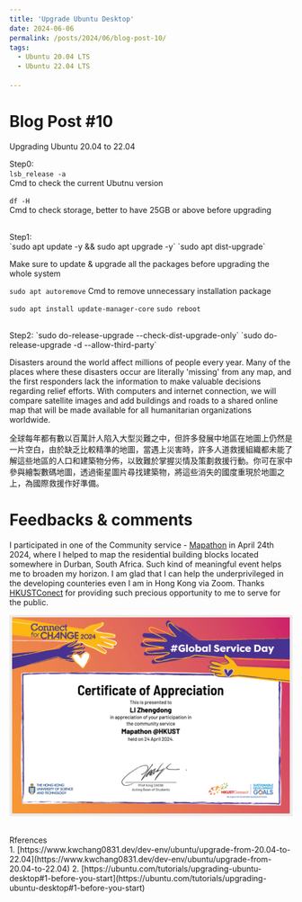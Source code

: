```yaml
---
title: 'Upgrade Ubuntu Desktop'
date: 2024-06-06
permalink: /posts/2024/06/blog-post-10/
tags:
  - Ubuntu 20.04 LTS 
  - Ubuntu 22.04 LTS

---
```


Blog Post #10
======
Upgrading Ubuntu 20.04 to 22.04

Step0:
<br>
`lsb_release -a`
<br>
Cmd to check the current Ubutnu version

`df -H`
<br>
Cmd to check storage, better to have 25GB or above before upgrading

<br>
Step1:
<br>
`sudo apt update -y && sudo apt upgrade -y`
`sudo apt dist-upgrade`

Make sure to update & upgrade all the packages before upgrading the whole system 

`sudo apt autoremove`
Cmd to remove unnecessary installation package 

`sudo apt install update-manager-core`
`sudo reboot`


<br>
Step2:
`sudo do-release-upgrade --check-dist-upgrade-only`
`sudo do-release-upgrade -d --allow-third-party`

Disasters around the world affect millions of people every year. Many of the places where these disasters occur are literally 'missing' from any map, and the first responders lack the information to make valuable decisions regarding relief efforts. With computers and internet connection, we will compare satellite images and add buildings and roads to a shared online map that will be made available for all humanitarian organizations worldwide.

全球每年都有數以百萬計人陷入大型災難之中，但許多發展中地區在地圖上仍然是一片空白，由於缺乏比較精準的地圖，當遇上災害時，許多人道救援組織都未能了解這些地區的人口和建築物分佈，以致難於掌握災情及策劃救援行動。你可在家中參與繪製數碼地圖，透過衞星圖片尋找建築物，將這些消失的國度重現於地圖之上，為國際救援作好準備。


Feedbacks & comments
=======
I participated in one of the Community service - [Mapathon](https://connect.hkust.edu.hk/get-involved/opportunities/240424-mapathon-hkust) in April 24th 2024, where I helped to map the residential building blocks located somewhere in Durban, South Africa. Such kind of meaningful event helps me to broaden my horizon. I am glad that I can help the underprivileged in the developing counteries even I am in Hong Kong via Zoom. Thanks [HKUSTConect](https://connect.hkust.edu.hk/) for providing such precious opportunity to me to serve for the public. 
<br>


![](/images/Mapathon_2024.png)

<br>
Rferences
<br>
1. [https://www.kwchang0831.dev/dev-env/ubuntu/upgrade-from-20.04-to-22.04](https://www.kwchang0831.dev/dev-env/ubuntu/upgrade-from-20.04-to-22.04)
2. [https://ubuntu.com/tutorials/upgrading-ubuntu-desktop#1-before-you-start](https://ubuntu.com/tutorials/upgrading-ubuntu-desktop#1-before-you-start)
